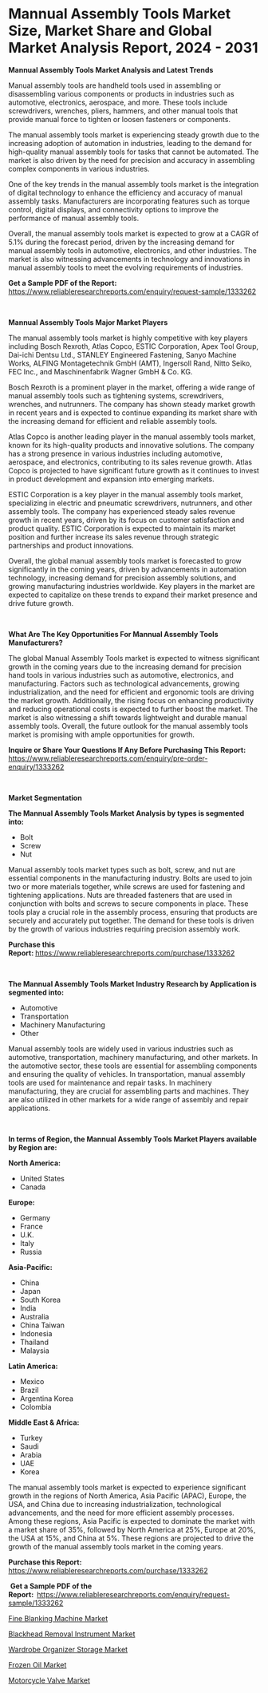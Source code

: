 <p><h1>Mannual Assembly Tools Market Size, Market Share and Global Market Analysis Report, 2024 - 2031</h1></p><p><strong>Mannual Assembly Tools Market Analysis and Latest Trends</strong></p>
<p><p>Manual assembly tools are handheld tools used in assembling or disassembling various components or products in industries such as automotive, electronics, aerospace, and more. These tools include screwdrivers, wrenches, pliers, hammers, and other manual tools that provide manual force to tighten or loosen fasteners or components.</p><p>The manual assembly tools market is experiencing steady growth due to the increasing adoption of automation in industries, leading to the demand for high-quality manual assembly tools for tasks that cannot be automated. The market is also driven by the need for precision and accuracy in assembling complex components in various industries.</p><p>One of the key trends in the manual assembly tools market is the integration of digital technology to enhance the efficiency and accuracy of manual assembly tasks. Manufacturers are incorporating features such as torque control, digital displays, and connectivity options to improve the performance of manual assembly tools.</p><p>Overall, the manual assembly tools market is expected to grow at a CAGR of 5.1% during the forecast period, driven by the increasing demand for manual assembly tools in automotive, electronics, and other industries. The market is also witnessing advancements in technology and innovations in manual assembly tools to meet the evolving requirements of industries.</p></p>
<p><strong>Get a Sample PDF of the Report:&nbsp;</strong> <a href="https://www.reliableresearchreports.com/enquiry/request-sample/1333262">https://www.reliableresearchreports.com/enquiry/request-sample/1333262</a></p>
<p>&nbsp;</p>
<p><strong>Mannual Assembly Tools Major Market Players</strong></p>
<p><p>The manual assembly tools market is highly competitive with key players including Bosch Rexroth, Atlas Copco, ESTIC Corporation, Apex Tool Group, Dai-ichi Dentsu Ltd., STANLEY Engineered Fastening, Sanyo Machine Works, ALFING Montagetechnik GmbH (AMT), Ingersoll Rand, Nitto Seiko, FEC Inc., and Maschinenfabrik Wagner GmbH & Co. KG.</p><p>Bosch Rexroth is a prominent player in the market, offering a wide range of manual assembly tools such as tightening systems, screwdrivers, wrenches, and nutrunners. The company has shown steady market growth in recent years and is expected to continue expanding its market share with the increasing demand for efficient and reliable assembly tools.</p><p>Atlas Copco is another leading player in the manual assembly tools market, known for its high-quality products and innovative solutions. The company has a strong presence in various industries including automotive, aerospace, and electronics, contributing to its sales revenue growth. Atlas Copco is projected to have significant future growth as it continues to invest in product development and expansion into emerging markets.</p><p>ESTIC Corporation is a key player in the manual assembly tools market, specializing in electric and pneumatic screwdrivers, nutrunners, and other assembly tools. The company has experienced steady sales revenue growth in recent years, driven by its focus on customer satisfaction and product quality. ESTIC Corporation is expected to maintain its market position and further increase its sales revenue through strategic partnerships and product innovations.</p><p>Overall, the global manual assembly tools market is forecasted to grow significantly in the coming years, driven by advancements in automation technology, increasing demand for precision assembly solutions, and growing manufacturing industries worldwide. Key players in the market are expected to capitalize on these trends to expand their market presence and drive future growth.</p></p>
<p>&nbsp;</p>
<p><strong>What Are The Key Opportunities For Mannual Assembly Tools Manufacturers?</strong></p>
<p><p>The global Manual Assembly Tools market is expected to witness significant growth in the coming years due to the increasing demand for precision hand tools in various industries such as automotive, electronics, and manufacturing. Factors such as technological advancements, growing industrialization, and the need for efficient and ergonomic tools are driving the market growth. Additionally, the rising focus on enhancing productivity and reducing operational costs is expected to further boost the market. The market is also witnessing a shift towards lightweight and durable manual assembly tools. Overall, the future outlook for the manual assembly tools market is promising with ample opportunities for growth.</p></p>
<p><strong>Inquire or Share Your Questions If Any Before Purchasing This Report:</strong> <a href="https://www.reliableresearchreports.com/enquiry/pre-order-enquiry/1333262">https://www.reliableresearchreports.com/enquiry/pre-order-enquiry/1333262</a></p>
<p>&nbsp;</p>
<p><strong>Market Segmentation</strong></p>
<p><strong>The Mannual Assembly Tools Market Analysis by types is segmented into:</strong></p>
<p><ul><li>Bolt</li><li>Screw</li><li>Nut</li></ul></p>
<p><p>Manual assembly tools market types such as bolt, screw, and nut are essential components in the manufacturing industry. Bolts are used to join two or more materials together, while screws are used for fastening and tightening applications. Nuts are threaded fasteners that are used in conjunction with bolts and screws to secure components in place. These tools play a crucial role in the assembly process, ensuring that products are securely and accurately put together. The demand for these tools is driven by the growth of various industries requiring precision assembly work.</p></p>
<p><strong>Purchase this Report:&nbsp;</strong><a href="https://www.reliableresearchreports.com/purchase/1333262">https://www.reliableresearchreports.com/purchase/1333262</a></p>
<p>&nbsp;</p>
<p><strong>The Mannual Assembly Tools Market Industry Research by Application is segmented into:</strong></p>
<p><ul><li>Automotive</li><li>Transportation</li><li>Machinery Manufacturing</li><li>Other</li></ul></p>
<p><p>Manual assembly tools are widely used in various industries such as automotive, transportation, machinery manufacturing, and other markets. In the automotive sector, these tools are essential for assembling components and ensuring the quality of vehicles. In transportation, manual assembly tools are used for maintenance and repair tasks. In machinery manufacturing, they are crucial for assembling parts and machines. They are also utilized in other markets for a wide range of assembly and repair applications.</p></p>
<p>&nbsp;</p>
<p><strong>In terms of Region, the Mannual Assembly Tools Market Players available by Region are:</strong></p>
<p>
    <p> <strong> North America: </strong>
        <ul>
            <li>United States</li>
            <li>Canada</li>
        </ul>
        </p> 
    <p> <strong> Europe: </strong>
        <ul>
            <li>Germany</li>
            <li>France</li>
            <li>U.K.</li>
            <li>Italy</li>
            <li>Russia</li>
        </ul>
        </p> 
    <p> <strong> Asia-Pacific: </strong>
        <ul>
            <li>China</li>
            <li>Japan</li>
            <li>South Korea</li>
            <li>India</li>
            <li>Australia</li>
            <li>China Taiwan</li>
            <li>Indonesia</li>
            <li>Thailand</li>
            <li>Malaysia</li>
        </ul>
        </p> 
    <p> <strong> Latin America: </strong>
        <ul>
            <li>Mexico</li>
            <li>Brazil</li>
            <li>Argentina Korea</li>
            <li>Colombia</li>
        </ul>
        </p> 
    <p> <strong> Middle East & Africa: </strong>
        <ul>
            <li>Turkey</li>
            <li>Saudi</li>
            <li>Arabia</li>
            <li>UAE</li>
            <li>Korea</li>
        </ul>
    </p>
    </p>
<p><p>The manual assembly tools market is expected to experience significant growth in the regions of North America, Asia Pacific (APAC), Europe, the USA, and China due to increasing industrialization, technological advancements, and the need for more efficient assembly processes. Among these regions, Asia Pacific is expected to dominate the market with a market share of 35%, followed by North America at 25%, Europe at 20%, the USA at 15%, and China at 5%. These regions are projected to drive the growth of the manual assembly tools market in the coming years.</p></p>
<p><strong>Purchase this Report: </strong><a href="https://www.reliableresearchreports.com/purchase/1333262">https://www.reliableresearchreports.com/purchase/1333262</a></p>
<p>&nbsp;<strong>Get a Sample PDF of the Report:&nbsp;&nbsp;</strong><a href="https://www.reliableresearchreports.com/enquiry/request-sample/1333262">https://www.reliableresearchreports.com/enquiry/request-sample/1333262</a></p>
<p><strong></strong></p>
<p><p><a href="https://medium.com/p/f3d407e8884b/edit">Fine Blanking Machine Market</a></p><p><a href="https://medium.com/p/e52fdba21a65/edit">Blackhead Removal Instrument Market</a></p><p><a href="https://medium.com/p/325d0b733867/edit">Wardrobe Organizer Storage Market</a></p><p><a href="https://medium.com/p/1432f454829d/edit">Frozen Oil Market</a></p><p><a href="https://medium.com/p/9f9acd41595d/edit">Motorcycle Valve Market</a></p></p>